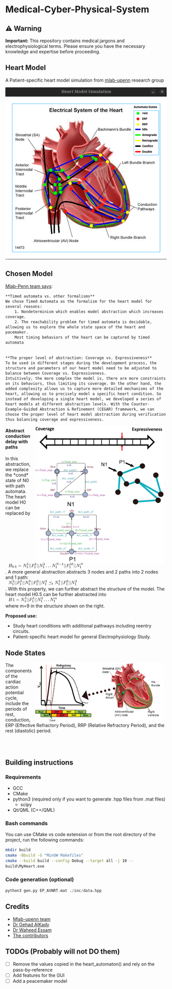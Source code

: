 # Medical-Cyber-Physical-System
## ⚠️ Warning

**Important:** This repository contains medical jargons and electrophysiological terms. Please ensure you have the necessary knowledge and expertise before proceeding.

<!-- Rest of the README content goes here -->



## Heart Model
A Patient-specific heart model simulation from [mlab-upenn](https://github.com/mlab-upenn) research group
<p align="center">
  <img src="assets/img/VHM.gif">
</p>

## Chosen Model
[Mlab-Penn team says](https://mlab-upenn.github.io/medcps/heart_modeling_for_pacemakers.html#collapse4): 
    
    **Timed automata vs. other formalisms**
    We chose Timed Automata as the formalism for the heart model for several reasons:
        1. Nondeterminism which enables model abstraction which increases coverage.
        2. The reachability problem for timed automata is decidable, allowing us to explore the whole state space of the heart and pacemaker.
        Most timing behaviors of the heart can be captured by timed automata

    
    **The proper level of abstraction: Coverage vs. Expressiveness**
    To be used in different stages during the development process, the structure and parameters of our heart model need to be adjusted to balance between Coverage vs. Expressiveness.
    Intuitively, the more complex the model is, there are more constraints on its behaviors, thus limiting its coverage. On the other hand, the added complexity allows us to capture more detailed mechanisms of the heart, allowing us to precisely model a specific heart condition. So instead of developing a single heart model, we developed a series of heart models at different abstraction levels. With the Counter-Example-Guided Abstraction & Refinement (CEGAR) framework, we can choose the proper level of heart model abstraction during verification thus balancing coverage and expressiveness.



<p>
    <img align="right" src="assets/img/N1.png" width="400" style="margin-right: 10px;margin-left: 10px;">
    <h4>Abstract conduction delay with paths</h4>
    <p>
        In this abstraction, we replace the *cond* state of N0 with path automata. The heart model H0 can be replaced by 
        <br>
            <img src="assets/equations/H0_5.png"             style="margin-right: 10px;margin-left: 10px;">
        <br>
        . A more general abstraction abstracts 3 nodes and 2 paths into 2 nodes and 1 path: 
        <br>
            <img src="assets/equations/3to2.png" style="margin-right: 10px;margin-left: 10px;">
        <br>
        . With this property, we can further abstract the structure of the model. The heart model H0.5 can be further abstracted into
        <br> 
            <img src="assets/equations/H1.png" style="margin-right: 10px;margin-left: 10px;">
        <br>
        where m=9 in the structure shown on the right.
        <p><strong>Proposed use:</strong></p> 
        <ul class="list-unstyled"> 
            <li>Study heart conditions with additional pathways including reentry circuits.</li>
            <li>Patient-specific heart model for general Electrophysiology Study.</li>
        </ul>
    </p>
</p>


## Node States
<p>
    <img align="right" src="assets/img/basic.png" width="400" style="margin-right: 10px;margin-left: 10px;">
    The components of the cardiac action potential cycle, include the periods of rest, conduction, ERP (Effective Refractory Period), RRP (Relative Refractory Period), and the rest (diastolic) period.
</p>
<br><br>


## Building instructions
### Requirements
- GCC
- CMake
- python3 (required only if you want to generate .hpp files from .mat files)
    - scipy
- Qt/QML (C++/QML)


### Bash commands
You can use CMake vs code extension or from the root directory of the project, run the following commands:
```bash
mkdir build
cmake -Bbuild -G "MinGW Makefiles"
cmake --build build --config Debug --target all -j 10 --
build\MyHeart.exe                                       
```

### Code generation (optional)
```python
python3 gen.py EP_AVNRT.mat ./inc/data.hpp
```

## Credits
- [Mlab-upenn team](vhttps://github.com/mlab-upenn)
- [Dr Gehad AlKady](https://www.linkedin.com/in/gehad-alkady-2baa0539)
- [Dr Waheed Essam](https://www.facebook.com/waheed.essam.52)
- [The contributors](https://github.com/abdoei/Medical-Cyber-Physical-System/graphs/contributors)

## TODOs (Probably will not DO them)
- [ ] Remove the values copied in the heart_automaton() and rely on the pass-by-reference
- [ ] Add features for the GUI
- [ ] Add a peacemaker model
